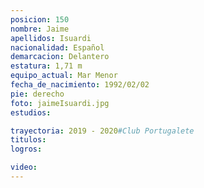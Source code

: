 ```yaml
---
posicion: 150
nombre: Jaime
apellidos: Isuardi
nacionalidad: Español
demarcacion: Delantero
estatura: 1,71 m
equipo_actual: Mar Menor
fecha_de_nacimiento: 1992/02/02
pie: derecho
foto: jaimeIsuardi.jpg
estudios: 

trayectoria: 2019 - 2020#Club Portugalete
titulos:
logros:

video:
---
```

